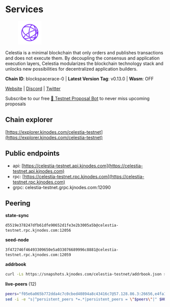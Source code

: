 # Services

<figure><img src="https://raw.githubusercontent.com/kj89/cosmos-images/main/logos/celestia.png" alt=""><figcaption></figcaption></figure>

Celestia is a minimal blockchain that only orders and publishes transactions and  does not execute them. By decoupling the consensus and application execution layers,  Celestia modularizes the blockchain technology stack and unlocks new possibilities  for decentralized application builders.

**Chain ID**: blockspacerace-0 | **Latest Version Tag**: v0.13.0 | **Wasm**: OFF

[Website](https://celestia.org) | [Discord](https://discord.gg/celestiacommunity) | [Twitter](https://twitter.com/CelestiaOrg)



Subscribe to our free [🤖 Testnet Proposal Bot](https://t.me/kjnodes_testnet_proposal_bot) to never miss upcoming proposals


## Chain explorer
[https://explorer.kjnodes.com/celestia-testnet](https://explorer.kjnodes.com/celestia-testnet)

## Public endpoints

* api: [https://celestia-testnet.api.kjnodes.com](https://celestia-testnet.api.kjnodes.com)
* rpc: [https://celestia-testnet.rpc.kjnodes.com](https://celestia-testnet.rpc.kjnodes.com)
* grpc: celestia-testnet.grpc.kjnodes.com:12090

## Peering

**state-sync**

```text
d5519e378247dfb61dfe90652d1fe3e2b3005a5b@celestia-testnet.rpc.kjnodes.com:12056
```

**seed-node**

```text
3f472746f46493309650e5a033076689996c8881@celestia-testnet.rpc.kjnodes.com:12059
```

**addrbook**
```bash
curl -Ls https://snapshots.kjnodes.com/celestia-testnet/addrbook.json > $HOME/.celestia-app/config/addrbook.json
```

**live-peers** (12)
```bash
peers="f05e6a065b772dda4c7c0cbed40894a8c43416c7@57.128.86.3:26656,e4fa11cfb413d69d95dc90a0e12125b091b1d574@51.158.115.159:26656,0196b56324c6fd3dd31110d3cb06dc169a1e1310@194.62.97.31:26656,8f14ec71e1d712c912c27485a169c2519628cfb6@185.225.232.196:21656,f6070ab2af725d4f62bb81dbd30dc2047bc66d04@65.108.193.249:2270,3cf4a639196a73028136cd590c4682a80d41c460@3.125.129.136:26656,3ef426538e3b8bfa274aa9a442583bbbda71942f@185.144.99.12:26656,c97019ef9ee43e93ad9019514b612e6b8363c3fd@138.201.63.38:26686,73e2aa2de6080734152b54020464fb9ba752a7dd@194.36.145.127:26656,db170d80f6e2ddc37c562f9969b5388c7a0eb9f7@144.76.36.70:26656,d5519e378247dfb61dfe90652d1fe3e2b3005a5b@65.109.68.190:12056,1f11577400a5caadedc01261e0f4902983445fb1@176.9.98.24:26656"
sed -i -e "s|^persistent_peers *=.*|persistent_peers = \"$peers\"|" $HOME/.celestia-app/config/config.toml
```
